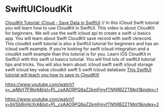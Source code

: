 # SwiftUICloudKit

[CloudKit Tutorial: iCloud - Save Data in SwiftUI](https://www.youtube.com/watch?v=_wMsY7F9brA&list=PL_csAAO9PQ8aZ2kmFmyfTNfiRBZZTMpt1) // In this iCloud Swift tutorial you will learn how to use CloudKit in SwiftUI. This video is about CloudKit for beginners.  We will use the swift icloud api to create a swift ui basics app. 
You will learn about Swift CloudKit save record with swift ckrecord. This cloudkit swift tutorial is also a SwiftUI tutorial for beginners and has an icloud swift example. If you’re looking for swift icloud integration and a cloudkit swift example than this tutorial is for you.
Learn iOS CloudKit in SwiftUI with this swift ui basics tutorial. You will find lots of swiftUI tutorial tips and tricks.
You will also learn about:
icloud swift
swift icloud storage
swift icloud key value
cloudkit swift 5
swift icloud database
[This SwiftUI tutorial will teach you how to save to CloudKit!](https://www.youtube.com/watch?v=_wMsY7F9brA&list=PL_csAAO9PQ8aZ2kmFmyfTNfiRBZZTMpt1)

https://www.youtube.com/watch?v=_wMsY7F9brA&list=PL_csAAO9PQ8aZ2kmFmyfTNfiRBZZTMpt1&index=1


https://www.youtube.com/watch?v=bVSbRnHcXrA&list=PL_csAAO9PQ8aZ2kmFmyfTNfiRBZZTMpt1&index=2
